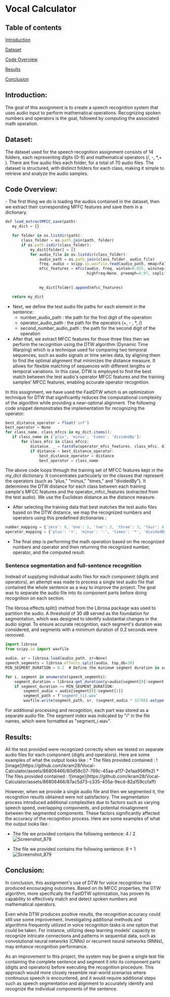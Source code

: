 # Vocal Calculator
**<h2>Table of contents</h2>**

   [Introduction](#Introduction)
   
   [Dataset](#Dataset)
   
   [Code Overview](#Code-Overview)
   
   [Results](#Results)

   [Conclusion](#Conclusion)
   
<h2>Introduction: </h2>
The goal of this assignment is to create a speech recognition system that uses audio input to perform mathematical operations. Recognizing spoken numbers and operators is the goal, followed by computing the associated math operation.

<h2>Dataset:</h2>
The dataset used for the speech recognition assignment consists of 14 folders, each representing digits (0-9) and mathematical operators (/, -, *,+ ).
There are five audio files each folder, for a total of 70 audio files. The dataset is structured, with distinct folders for each class, making it simple to retrieve and analyze the audio samples.

<h2>Code Overview:</h2>
- The first thing we do is loading the audios contained in the dataset, then we extract their corresponding MFFC features and save them in a dictionary.

 ```javascript
 def load_extractMFCC_save(path):
    my_dict = {}

    for folder in os.listdir(path):
        class_folder = os.path.join(path, folder)
        if os.path.isdir(class_folder):
            my_dict[folder] = []
            for audio_file in os.listdir(class_folder):
                audio_path = os.path.join(class_folder, audio_file)
                freq, audio = scipy.io.wavfile.read(audio_path, mmap=False)
                mfcc_features = mfcc(audio, freq, winlen=0.025, winstep=0.01, numcep=13, nfilt=26, nfft=3000, lowfreq=0,
                                     highfreq=None, preemph=0.97, ceplifter=22, appendEnergy=False)
                
           
                my_dict[folder].append(mfcc_features)

    return my_dict
 ```
 
 
 - Next, we define the test audio file paths for each element in the sentence: 
    - number_audio_path : the path for the first digit of the operation
    - operator_audio_path : the path for the operators (+, - , *, /)
    - second_number_audio_path : the path for the second digit of the operation
 - After that, we extract MFCC features for those three files then we perform the recognition using the DTW algorithm (Dynamic Time Warping) which is a technique used for comparing two temporal sequences, such as audio signals or time series data, by aligning them to find the optimal alignment that minimizes the distance measure. It allows for flexible matching of sequences with different lengths or temporal variations. In this case, DTW is employed to find the best match between the test audio's operator MFCC features and the training samples' MFCC features, enabling accurate operator recognition.


In this assignment, we have used the FastDTW which is an optimization technique for DTW that significantly reduces the computational complexity of the algorithm while providing a near-optimal alignment. 
The following code snippet demonstrates the implementation for recognizing the operator: 

 ```javascript
best_distance_operator = float('inf')
best_operator = None
for class_name, class_mfccs in my_dict.items():
    if class_name in ['plus', 'minus', 'times', 'dividedBy']:
        for class_mfcc in class_mfccs:
            distance, _ = fastdtw(operator_mfcc_features, class_mfcc, dist=euclidean)
            if distance < best_distance_operator:
                best_distance_operator = distance
                best_operator = class_name
 ```
 
 The above code loops through the training set of MFCC features kept in the my_dict dictionary. It concentrates particularly on the classes that represent the operators (such as "plus," "minus," "times," and "dividedBy"). It determines the DTW distance for each class between each training sample's MFCC features and the operator_mfcc_features (extracted from the test audio). We use the Euclidean distance as the distance measure.
- After selecting the training data that best matches the test audio files based on the DTW distance, we map the recognized numbers and operators using this predefined dictionaries :

```javascript
number_mapping = {'zero': 0, 'one': 1, 'two': 2, 'three': 3, 'four': 4, 'five': 5, 'six': 6, 'seven': 7, 'eight': 8, 'nine': 9}
operator_mapping = {'plus': '+', 'minus': '-', 'times': '*', 'dividedBy': '/'}
 ```
 
 - The final step is performing the math operation based on the recognized numbers and operator and then returning the recognized number, operator, and the computed result.
 
 <h3>Sentence segmentation and full-sentence recognition</h3>
 
Instead of supplying individual audio files for each component (digits and operators), an attempt was made to process a single test audio file that contained the whole sentence as a way to improve the project. The goal was to separate the audio file into its component parts before doing recognition on each section.


The librosa.effects.split() method from the Librosa package was used to partition the audio. A threshold of 30 dB served as the foundation for segmentation, which was designed to identify substantial changes in the audio signal. To ensure accurate recognition, each segment's duration was considered, and segments with a minimum duration of 0.2 seconds were removed.
```javascript
import librosa
from scipy.io import wavfile

audio, sr = librosa.load(audio_path, sr=None)    
speech_segments = librosa.effects.split(audio, top_db=30)
MIN_SEGMENT_DURATION = 0.2  # Define the minimum segment duration in seconds

for i, segment in enumerate(speech_segments):
    segment_duration = librosa.get_duration(y=audio[segment[0]:segment[1]], sr=sr)
    if segment_duration >= MIN_SEGMENT_DURATION:
        segment_audio = audio[segment[0]:segment[1]]
        segment_path = f'segment_{i}.wav'
        wavfile.write(segment_path, sr, (segment_audio * 32768).astype(np.int16))

 ```
 
 For additional processing and recognition, each part was stored as a separate audio file. The segment index was indicated by "i" in the file names, which were formatted as "segment_i.wav".

 
 <h2>Results:</h2>
 All the test provided were recognized correctly when we tested on separate audio files for each component (digits and operators).
 Here are some examples of what the output looks like : 
 * The files provided contained : 
![image](https://github.com/ikram28/Vocal-Calculator/assets/86806466/80d58c07-769c-45aa-a117-2e1aa956ffe2)
* The files provided contained : 
![image](https://github.com/ikram28/Vocal-Calculator/assets/86806466/87ac5d73-c335-455a-9ecd-82a159ccfaff)

However, when we provide a single audio file and then we segmented it, the recognition results obtained were not satisfactory. The segmentation process introduced additional complexities due to factors such as varying speech speed, overlapping components, and potential misalignment between the segmented components. These factors significantly affected the accuracy of the recognition process.
 Here are some examples of what the output looks like :
* The file we provided contains the following sentence: 4 / 2
![Screenshot_878](https://github.com/ikram28/Vocal-Calculator/assets/86806466/094cc0a6-9ae0-45f1-946f-3f7d80ca9416)

* The file we provided contains the following sentence:  9 + 1
![Screenshot_879](https://github.com/ikram28/Vocal-Calculator/assets/86806466/b41de866-242a-4600-9bd8-5942578b4dc6)

 


<h2>Conclusion:</h2>
In conclusion, this assignment's use of DTW for voice recognition has produced encouraging outcomes. Based on its MFCC properties, the DTW algorithm, more specifically the FastDTW optimization, has proven its capability to effectively match and detect spoken numbers and mathematical operators.


Even while DTW produces positive results, the recognition accuracy could still use some improvement. Investigating additional methods and algorithms frequently utilized in voice recognition tasks is one option that could be taken. For instance, utilizing deep learning models' capacity to recognize intricate connections and patterns in sequential data, such as convolutional neural networks (CNNs) or recurrent neural networks (RNNs), may enhance recognition performance.

As an improvement to this project, the system may be given a single test file containing the complete sentence and segment it into its component parts (digits and operators) before executing the recognition procedure.
This approach would more closely resemble real-world scenarios where continuous speech is encountered, and it would require additional steps such as speech segmentation and alignment to accurately identify and recognize the individual components of the sentence.



 
